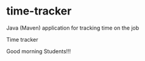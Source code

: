 # time-tracker
Java (Maven) application for tracking time on the job

Time tracker

Good  morning Students!!!
